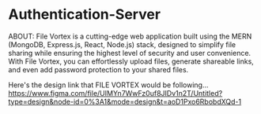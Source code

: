 # Authentication-Server
ABOUT:
File Vortex is a cutting-edge web application built using the MERN (MongoDB, Express.js, React, Node.js) stack, designed to simplify file sharing while ensuring the highest level of security and user convenience. With File Vortex, you can effortlessly upload files, generate shareable links, and even add password protection to your shared files.

Here's the design link that FILE VORTEX would be following...
https://www.figma.com/file/UIMYn7WwFz0uf8JIDv1n2T/Untitled?type=design&node-id=0%3A1&mode=design&t=aoD1Pxo6RbobdXQd-1

